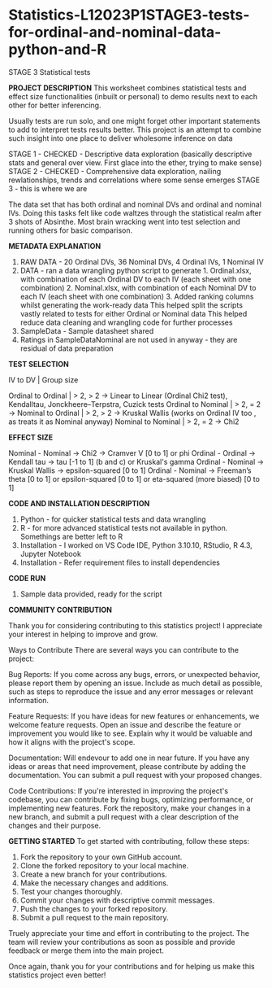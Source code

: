 # Statistics-L12023P1STAGE3-tests-for-ordinal-and-nominal-data-python-and-R

STAGE 3 Statistical tests

**PROJECT DESCRIPTION**
This worksheet combines statistical tests and effect size functionalities (inbuilt or personal) to demo results next to each other for better inferencing.

Usually tests are run solo, and one might forget other important statements to add to interpret tests results better. This project is an attempt to combine such insight into one place to deliver wholesome inference on data

STAGE 1 - CHECKED - Descriptive data exploration (basically descriptive stats and general over view. First glace into the ether, trying to make sense)
STAGE 2 - CHECKED - Comprehensive data exploration, nailing rewlationships, trends and correlations where some sense emerges
STAGE 3 - this is where we are

The data set that has both ordinal and nominal DVs and ordinal and nominal IVs. Doing this tasks felt like code waltzes through the statistical realm after 3 shots of Absinthe. 
Most brain wracking went into test selection and running others for basic comparison. 

**METADATA EXPLANATION**

1.  RAW DATA - 20 Ordinal DVs, 36 Nominal DVs, 4 Ordinal IVs, 1 Nominal IV
2.  DATA - ran a data wrangling python script to generate 
        1.  Ordinal.xlsx, with combination of each Ordinal DV to each IV (each sheet with one combination)
        2.  Nominal.xlsx, with combination of each Nominal DV to each IV (each sheet with one combination)
        3.  Added ranking columns whilst generating the work-ready data
    This helped split the scripts vastly related to tests for either Ordinal or Nominal data 
    This helped reduce data cleaning and wrangling code for further processes
3.  SampleData - Sample datasheet shared
4.  Ratings in SampleDataNominal are not used in anyway - they are residual of data preparation

**TEST SELECTION**

IV to DV | Group size

Ordinal to Ordinal | > 2, > 2 -> Linear to Linear (Ordinal Chi2 test), Kendalltau, Jonckheere–Terpstra, Cuzick tests
Ordinal to Nominal | > 2, = 2 -> 
Nominal to Ordinal | > 2, > 2 -> Kruskal Wallis (works on Ordinal IV too , as treats it as Nominal anyway)
Nominal to Nominal | > 2, = 2 -> Chi2

**EFFECT SIZE**

Nominal - Nominal -> Chi2 -> Cramver V [0 to 1] or phi
Ordinal - Ordinal -> Kendall tau -> tau [-1 to 1] (b and c) or Kruskal's gamma
Ordinal - Nominal -> Kruskal Wallis -> epsilon-squared [0 to 1] 
Ordinal - Nominal -> Freeman’s theta [0 to 1] or epsilon-squared [0 to 1] or eta-squared (more biased) [0 to 1]

 
**CODE AND INSTALLATION DESCRIPTION**

1.  Python - for quicker statistical tests and data wrangling
2.  R - for more advanced statistical tests not available in python. Somethings are better left to R
3.  Installation - I worked on VS Code IDE, Python 3.10.10, RStudio, R 4.3, Jupyter Notebook 
4.  Installation - Refer requirement files to install dependencies

**CODE RUN**
1.  Sample data provided, ready for the script 

**COMMUNITY CONTRIBUTION**

Thank you for considering contributing to this statistics project! I appreciate your interest in helping to improve and grow.

Ways to Contribute
There are several ways you can contribute to the project:

Bug Reports: If you come across any bugs, errors, or unexpected behavior, please report them by opening an issue. Include as much detail as possible, such as steps to reproduce the issue and any error messages or relevant information.

Feature Requests: If you have ideas for new features or enhancements, we welcome feature requests. Open an issue and describe the feature or improvement you would like to see. Explain why it would be valuable and how it aligns with the project's scope.

Documentation: Will endevour to add one in near future. If you have any ideas or areas that need improvement, please contribute by adding the documentation. You can submit a pull request with your proposed changes.

Code Contributions: If you're interested in improving the project's codebase, you can contribute by fixing bugs, optimizing performance, or implementing new features. Fork the repository, make your changes in a new branch, and submit a pull request with a clear description of the changes and their purpose.


**GETTING STARTED**
To get started with contributing, follow these steps:

1.  Fork the repository to your own GitHub account.
2.  Clone the forked repository to your local machine.
3.  Create a new branch for your contributions.
4.  Make the necessary changes and additions.
5.  Test your changes thoroughly.
6.  Commit your changes with descriptive commit messages.
7.  Push the changes to your forked repository.
8.  Submit a pull request to the main repository.

Truely appreciate your time and effort in contributing to the project. The team will review your contributions as soon as possible and provide feedback or merge them into the main project.

Once again, thank you for your contributions and for helping us make this statistics project even better! 


